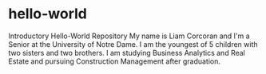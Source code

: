 # hello-world
Introductory Hello-World Repository
My name is Liam Corcoran and I'm a Senior at the University of Notre Dame. 
I am the youngest of 5 children with two sisters and two brothers. 
I am studying Business Analytics and Real Estate and pursuing Construction Management after graduation. 
